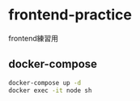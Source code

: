 # frontend-practice

frontend練習用

## docker-compose

```bash
docker-compose up -d
docker exec -it node sh
```

